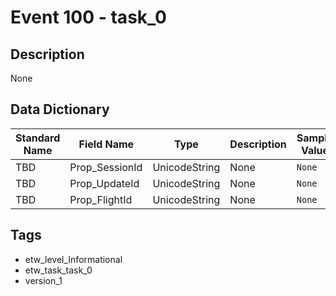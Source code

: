 # Event 100 - task_0

## Description
None

## Data Dictionary
|Standard Name|Field Name|Type|Description|Sample Value|
|---|---|---|---|---|
|TBD|Prop_SessionId|UnicodeString|None|`None`|
|TBD|Prop_UpdateId|UnicodeString|None|`None`|
|TBD|Prop_FlightId|UnicodeString|None|`None`|

## Tags
* etw_level_Informational
* etw_task_task_0
* version_1